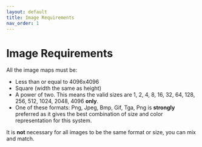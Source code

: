 ```yaml
---
layout: default
title: Image Requirements
nav_order: 1
---
```


# Image Requirements

All the image maps must be:
* Less than or equal to 4096x4096
* Square (width the same as height)
* A power of two. This means the valid sizes are 1, 2, 4, 8, 16, 32, 64, 128, 256, 512, 1024, 2048, 4096 **only**.
* One of these formats: Png, Jpeg, Bmp, Gif, Tga, Png is **strongly** preferred as it gives the best combination of size and color representation for this system.

It is **not** necessary for all images to be the same format or size, you can mix and match.